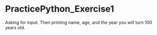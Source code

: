 # PracticePython_Exercise1
Asking for input. Then printing name, age, and the year you will turn 100 years old. 
